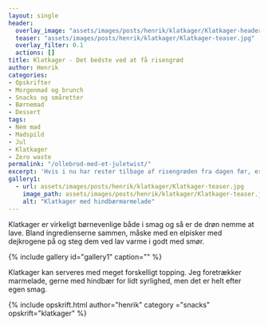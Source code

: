 ```yaml
---
layout: single
header:
  overlay_image: "assets/images/posts/henrik/klatkager/Klatkager-header.jpg"
  teaser: "assets/images/posts/henrik/klatkager/Klatkager-teaser.jpg"
  overlay_filter: 0.1 
  actions: []
title: Klatkager - Det bedste ved at få risengrød 
author: Henrik
categories:
- Opskrifter
- Morgenmad og brunch
- Snacks og småretter
- Børnemad
- Dessert
tags:
- Nem mad
- Madspild
- Jul
- Klatkager
- Zero waste
permalink: "/ollebrod-med-et-juletwist/"
excerpt: 'Hvis i nu har rester tilbage af risengrøden fra dagen før, er det oplagt at lave klatkager af resterne. Jeg vil faktisk mene, at klatkager er langt bedre end risengrød og vi laver gerne lidt ekstra risengrød, så der er til en god portion klatkager.'
gallery1:
  - url: assets/images/posts/henrik/klatkager/Klatkager-teaser.jpg
    image_path: assets/images/posts/henrik/klatkager/Klatkager-teaser.jpg
    alt: "Klatkager med hindbærmarmelade"
---
```


Klatkager er virkeligt børnevenlige både i smag og så er de drøn nemme at lave. Bland ingredienserne sammen, måske med en elpisker med dejkrogene på og steg dem ved lav varme i godt med smør.


{% include gallery id="gallery1"  caption="" %}


Klatkager kan serveres med meget forskelligt topping. Jeg foretrækker marmelade, gerne med hindbær for lidt syrlighed, men det er helt efter egen smag. 

{% include opskrift.html author="henrik" category ="snacks" opskrift="klatkager" %}